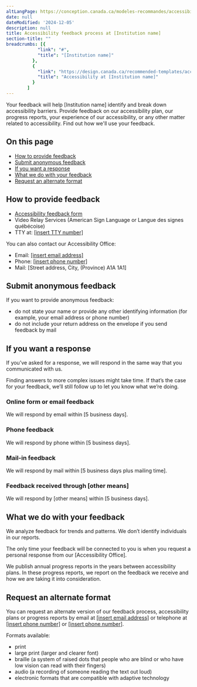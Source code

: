 ```yaml
---
altLangPage: https://conception.canada.ca/modeles-recommandes/accessibilite/processus-retroaction.html
date: null
dateModified: '2024-12-05'
description: null
title: Accessibility feedback process at [Institution name]
section-title: ""
breadcrumbs: [{
            "link": "#",
            "title": "[Institution name]"
          },
          {
            "link": "https://design.canada.ca/recommended-templates/accessibility.html",
            "title": "Accessibility at [Institution name]"
          }
        ]
---
```


<p>
    Your feedback will help [Institution name] identify and break down accessibility barriers. Provide feedback on our accessibility plan, our progress reports, your experience of our accessibility, or any other matter related to
    accessibility. Find out how we'll use your feedback.
</p>
<h2>On this page</h2>
<ul>
    <li><a href="#how">How to provide feedback</a></li>
    <li><a href="#submit">Submit anonymous feedback</a></li>
    <li><a href="#response">If you want a response</a></li>
    <li><a href="#what">What we do with your feedback</a></li>
    <li><a href="#alternate">Request an alternate format</a></li>
</ul>
<h2 id="how">How to provide feedback</h2>
<ul class="mrgn-tp-lg">
    <li><a href="feedback-form.html">Accessibility feedback form</a></li>
    <li>Video Relay Services (American Sign Language or Langue des signes québécoise)</li>
    <li>TTY at: <a href="tel:[insert TTY number]">[insert TTY number]</a></li>
</ul>
<p>You can also contact our Accessibility Office:</p>
<ul>
    <li>Email: <a href="maito:[insert email address]">[insert email address]</a></li>
    <li>Phone: <a href="tel:[insert phone number]">[insert phone number]</a></li>
    <li>Mail: [Street address, City, (Province) A1A 1A1]</li>
</ul>
<h2 id="submit">Submit anonymous feedback</h2>
<p>If you want to provide anonymous feedback:</p>
<ul>
    <li>do not state your name or provide any other identifying information (for example, your email address or phone number)</li>
    <li>do not include your return address on the envelope if you send feedback by mail</li>
</ul>
<h2 id="response">If you want a response</h2>
<p>If you’ve asked for a response, we will respond in the same way that you communicated with us.</p>
<p>Finding answers to more complex issues might take time. If that’s the case for your feedback, we’ll still follow up to let you know what we’re doing.</p>
<h3>Online form or email feedback</h3>
<p>We will respond by email within [5 business days].</p>
<h3>Phone feedback</h3>
<p>We will respond by phone within [5 business days].</p>
<h3>Mail-in feedback</h3>
<p>We will respond by mail within [5 business days plus mailing time].</p>
<h3>Feedback received through [other means]</h3>
<p>We will respond by [other means] within [5 business days].</p>
<h2 id="what">What we do with your feedback</h2>
<p>We analyze feedback for trends and patterns. We don’t identify individuals in our reports.</p>
<p>The only time your feedback will be connected to you is when you request a personal response from our [Accessibility Office].</p>
<p>We publish annual progress reports in the years between accessibility plans. In these progress reports, we report on the feedback we receive and how we are taking it into consideration.</p>
<h2 id="alternate">Request an alternate format</h2>
<p>
    You can request an alternate version of our feedback process, accessibility plans or progress reports by email at <a href="mailto:[insert email address]">[insert email address]</a> or telephone at
    <a href="tel:[insert phone number]">[insert phone number]</a> or <a href="tel:[insert phone number]">[insert phone number]</a>.
</p>
<p>Formats available:</p>
<ul>
    <li>print</li>
    <li>large print (larger and clearer font)</li>
    <li>braille (a system of raised dots that people who are blind or who have low vision can read with their fingers)</li>
    <li>audio (a recording of someone reading the text out loud)</li>
    <li>electronic formats that are compatible with adaptive technology</li>
</ul>
